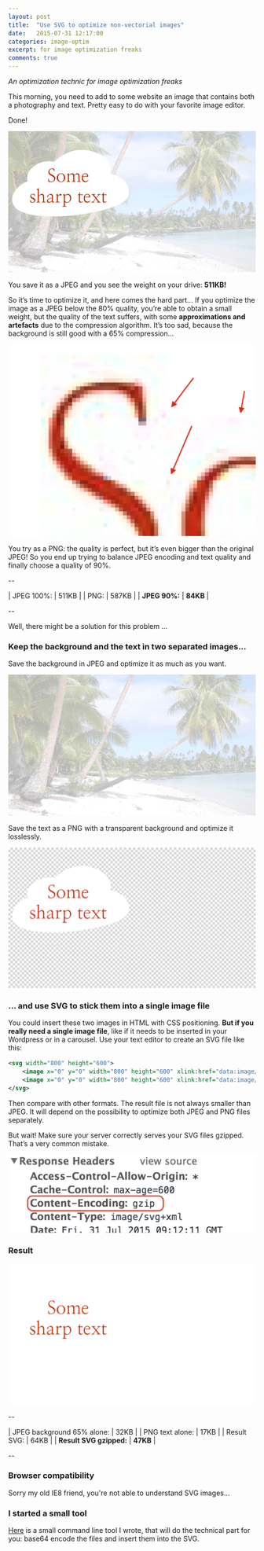 ```yaml
---
layout: post
title:  "Use SVG to optimize non-vectorial images"
date:   2015-07-31 12:17:00
categories: image-optim
excerpt: for image optimization freaks
comments: true
---
```


*An optimization technic for image optimization freaks*


This morning, you need to add to some website an image that contains both a photography and text. Pretty easy to do with your favorite image editor.

Done!

![Just created image](/assets/optimized-90.jpg)

You save it as a JPEG and you see the weight on your drive: **511KB!**

So it’s time to optimize it, and here comes the hard part… If you optimize the image as a JPEG below the 80% quality, you’re able to obtain a small weight, but the quality of the text suffers, with some **approximations and artefacts** due to the compression algorithm. It’s too sad, because the background is still good with a 65% compression…

![JPEG encoding artefacts](/assets/not-so-sharp.png)

You try as a PNG: the quality is perfect, but it’s even bigger than the original JPEG! So you end up trying to balance JPEG encoding and text quality and finally choose a quality of 90%.

--

| JPEG 100%:                        | 511KB    |
| PNG:                              | 587KB    |
| **JPEG 90%:**                     | **84KB** |

--

Well, there might be a solution for this problem ...


### Keep the background and the text in two separated images…

Save the background in JPEG and optimize it as much as you want.

![optimized background](/assets/background-65.jpg)

Save the text as a PNG with a transparent background and optimize it losslessly.

![optimized text](/assets/text-alone.png)


### ... and use SVG to stick them into a single image file

You could insert these two images in HTML with CSS positioning. **But if you really need a single image file**, like if it needs to be inserted in your Wordpress or in a carousel. 
Use your text editor to create an SVG file like this:

```xml
<svg width="800" height="600">
    <image x="0" y="0" width="800" height="600" xlink:href="data:image/jpg;base64,{{base64-encoded-background}}" />
    <image x="0" y="0" width="800" height="600" xlink:href="data:image/png;base64,{{base64-encoded-top}}" />
</svg>
```

Then compare with other formats. The result file is not always smaller than JPEG. It will depend on the possibility to optimize both JPEG and PNG files separately.

But wait! Make sure your server correctly serves your SVG files gzipped. That’s a very common mistake.

![check gzip compression](/assets/gzip.png)


### Result

![result svg file](/assets/result.svg)

--

| JPEG background 65% alone:        | 32KB     |
| PNG text alone:                   | 17KB     |
| Result SVG:                       | 64KB     |
| **Result SVG gzipped:**           | **47KB** |

--


### Browser compatibility

Sorry my old IE8 friend, you're not able to understand SVG images...


### I started a small tool

[Here][svg-image-merge] is a small command line tool I wrote, that will do the technical part for you: base64 encode the files and insert them into the SVG.



[svg-image-merge]:      https://github.com/gmetais/svg-image-merge

